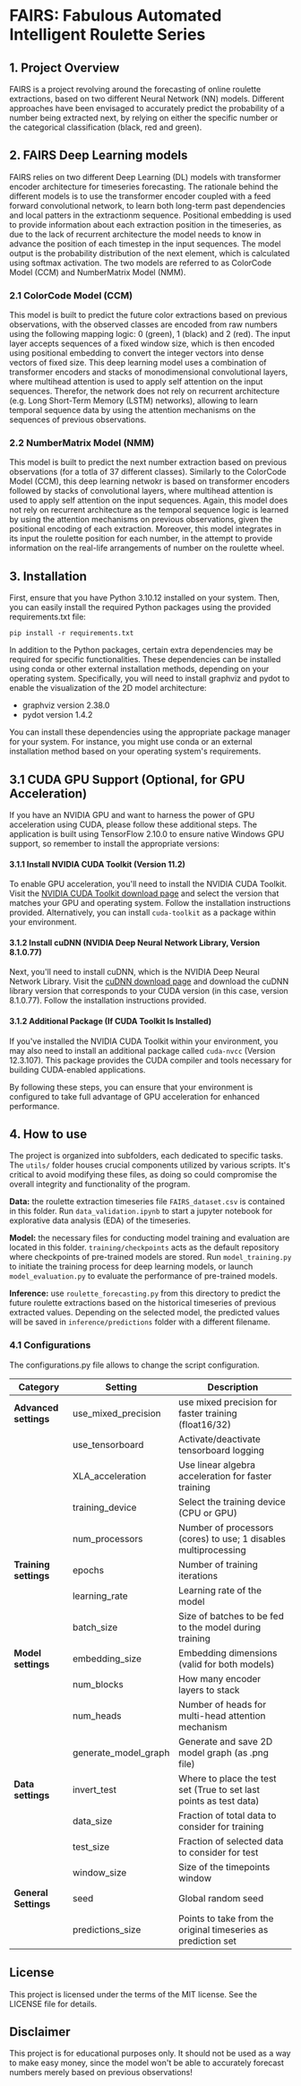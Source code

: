 # FAIRS: Fabulous Automated Intelligent Roulette Series

## 1. Project Overview
FAIRS is a project revolving around the forecasting of online roulette extractions, based on two different Neural Network (NN) models. Different approaches have been envisaged to accurately predict the probability of a number being extracted next, by relying on either the specific number or the categorical classification (black, red and green).  

## 2. FAIRS Deep Learning models
FAIRS relies on two different Deep Learning (DL) models with transformer encoder architecture for timeseries forecasting. The rationale behind the different models is to use the transformer encoder coupled with a feed forward convolutional network, to learn both long-term past dependencies and local patters in the extractionm sequence. Positional embedding is used to provide information about each extraction position in the timeseries, as due to the lack of recurrent architecture the model needs to know in advance the position of each timestep in the input sequences. The model output is the probability distribution of the next element, which is calculated using softmax activation. The two models are referred to as ColorCode Model (CCM) and NumberMatrix Model (NMM). 

### 2.1 ColorCode Model (CCM)
This model is built to predict the future color extractions based on previous observations, with the observed classes are encoded from raw numbers using the following mapping logic: 0 (green), 1 (black) and 2 (red). The input layer accepts sequences of a fixed window size, which is then encoded using positional embedding to convert the integer vectors into dense vectors of fixed size. This deep learning model uses a combination of transformer encoders and stacks of monodimensional convolutional layers, where multihead attention is used to apply self attention on the input sequences. Therefor, the network does not rely on recurrent architecture (e.g. Long Short-Term Memory (LSTM) networks), allowing to learn temporal sequence data by using the attention mechanisms on the sequences of previous observations. 

### 2.2 NumberMatrix Model (NMM)
This model is built to predict the next number extraction based on previous observations (for a totla of 37 different classes). Similarly to the ColorCode Model (CCM), this deep learning netwokr is based on transformer encoders followed by stacks of convolutional layers, where multihead attention is used to apply self attention on the input sequences. Again, this model does not rely on recurrent architecture as the temporal sequence logic is learned by using the attention mechanisms on previous observations, given the positional encoding of each extraction. Moreover, this model integrates in its input the roulette position for each number, in the attempt to provide information on the real-life arrangements of number on the roulette wheel. 

## 3. Installation 
First, ensure that you have Python 3.10.12 installed on your system. Then, you can easily install the required Python packages using the provided requirements.txt file:

`pip install -r requirements.txt` 

In addition to the Python packages, certain extra dependencies may be required for specific functionalities. These dependencies can be installed using conda or other external installation methods, depending on your operating system. Specifically, you will need to install graphviz and pydot to enable the visualization of the 2D model architecture:
- graphviz version 2.38.0
- pydot version 1.4.2

You can install these dependencies using the appropriate package manager for your system. For instance, you might use conda or an external installation method based on your operating system's requirements.

## 3.1 CUDA GPU Support (Optional, for GPU Acceleration)
If you have an NVIDIA GPU and want to harness the power of GPU acceleration using CUDA, please follow these additional steps. The application is built using TensorFlow 2.10.0 to ensure native Windows GPU support, so remember to install the appropriate versions:

#### 3.1.1 Install NVIDIA CUDA Toolkit (Version 11.2)
To enable GPU acceleration, you'll need to install the NVIDIA CUDA Toolkit. Visit the [NVIDIA CUDA Toolkit download page](https://developer.nvidia.com/cuda-downloads) and select the version that matches your GPU and operating system. Follow the installation instructions provided. Alternatively, you can install `cuda-toolkit` as a package within your environment.

#### 3.1.2 Install cuDNN (NVIDIA Deep Neural Network Library, Version 8.1.0.77)
Next, you'll need to install cuDNN, which is the NVIDIA Deep Neural Network Library. Visit the [cuDNN download page](https://developer.nvidia.com/cudnn) and download the cuDNN library version that corresponds to your CUDA version (in this case, version 8.1.0.77). Follow the installation instructions provided.

#### 3.1.2 Additional Package (If CUDA Toolkit Is Installed)
If you've installed the NVIDIA CUDA Toolkit within your environment, you may also need to install an additional package called `cuda-nvcc` (Version 12.3.107). This package provides the CUDA compiler and tools necessary for building CUDA-enabled applications.

By following these steps, you can ensure that your environment is configured to take full advantage of GPU acceleration for enhanced performance.  

## 4. How to use
The project is organized into subfolders, each dedicated to specific tasks. The `utils/` folder houses crucial components utilized by various scripts. It's critical to avoid modifying these files, as doing so could compromise the overall integrity and functionality of the program.

**Data:** the roulette extraction timeseries file `FAIRS_dataset.csv` is contained in this folder. Run `data_validation.ipynb` to start a jupyter notebook for explorative data analysis (EDA) of the timeseries. 

**Model:** the necessary files for conducting model training and evaluation are located in this folder. `training/checkpoints` acts as the default repository where checkpoints of pre-trained models are stored. Run `model_training.py` to initiate the training process for deep learning models, or launch `model_evaluation.py` to evaluate the performance of pre-trained models.

**Inference:** use `roulette_forecasting.py` from this directory to predict the future roulette extractions based on the historical timeseries of previous extracted values. Depending on the selected model, the predicted values will be saved in `inference/predictions` folder with a different filename.

### 4.1 Configurations
The configurations.py file allows to change the script configuration. 

| Category                  | Setting                | Description                                                        |
|---------------------------|------------------------|--------------------------------------------------------------------|
| **Advanced settings**     | use_mixed_precision    | use mixed precision for faster training (float16/32)               |
|                           | use_tensorboard        | Activate/deactivate tensorboard logging                            |
|                           | XLA_acceleration       | Use linear algebra acceleration for faster training                |
|                           | training_device        | Select the training device (CPU or GPU)                            |
|                           | num_processors         | Number of processors (cores) to use; 1 disables multiprocessing    |
| **Training settings**      | epochs                 | Number of training iterations                                      |
|                           | learning_rate          | Learning rate of the model                                         |
|                           | batch_size             | Size of batches to be fed to the model during training             |
| **Model settings**        | embedding_size         | Embedding dimensions (valid for both models)                       |
|                           | num_blocks             | How many encoder layers to stack                                   |
|                           | num_heads              | Number of heads for multi-head attention mechanism                 |
|                           | generate_model_graph   | Generate and save 2D model graph (as .png file)                    |
| **Data settings**         | invert_test            | Where to place the test set (True to set last points as test data) |
|                           | data_size              | Fraction of total data to consider for training                    |
|                           | test_size              | Fraction of selected data to consider for test                     |
|                           | window_size            | Size of the timepoints window                                      |
| **General Settings**      | seed                   | Global random seed                                                 |
|                           | predictions_size       | Points to take from the original timeseries as prediction set      |

## License
This project is licensed under the terms of the MIT license. See the LICENSE file for details.

## Disclaimer
This project is for educational purposes only. It should not be used as a way to make easy money, since the model won't be able to accurately forecast numbers merely based on previous observations!